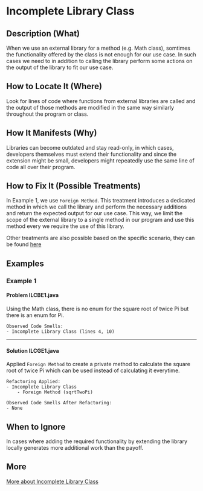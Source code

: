 # Incomplete Library Class

## Description (What)

When we use an external library for a method (e.g. Math class), somtimes the functionality offered by the class is not enough for our use case. In such cases we need to in addition to calling the library perform some actions on the output of the library to fit our use case.

## How to Locate It (Where)

Look for lines of code where functions from external libraries are called and the output of those methods are modified in the same way similarly throughout the program or class.

## How It Manifests (Why)

Libraries can become outdated and stay read-only, in which cases, developers themselves must extend their functionality and since the extension might be small, developers might repeatedly use the same line of code all over their program.

## How to Fix It (Possible Treatments)

In Example 1, we use `Foreign Method`. This treatment introduces a dedicated method in which we call the library and perform the necessary additions and return the expected output for our use case. This way, we limit the scope of the external library to a single method in our program and use this method every we require the use of this library.

Other treatments are also possible based on the specific scenario, they can be found [here](https://refactoring.guru/smells/incomplete-library-class#:~:text=Treatment)

## Examples

### Example 1

#### Problem ILCBE1.java
Using the Math class, there is no enum for the square root of twice Pi but there is an enum for Pi.

```
Observed Code Smells:
- Incomplete Library Class (lines 4, 10)
```

---

#### Solution ILCGE1.java
Applied `Foreign Method` to create a private method to calculate the square root of twice Pi which can be used instead of calculating it everytime.

```
Refactoring Applied:
- Incomplete Library Class
    - Foreign Method (sqrtTwoPi)
```

```
Observed Code Smells After Refactoring:
- None
```

## When to Ignore

In cases where adding the required functionality by extending the library locally generates more additional work than the payoff.

## More

[More about Incomplete Library Class](https://refactoring.guru/smells/incomplete-library-class)

